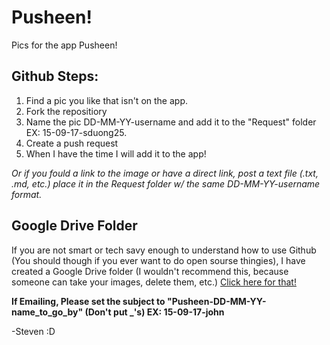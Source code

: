# Pusheen!
Pics for the app Pusheen!

## Github Steps:
1. Find a pic you like that isn't on the app.
2. Fork the repositiory
3. Name the pic DD-MM-YY-username and add it to the "Request" folder EX: 15-09-17-sduong25.
5. Create a push request
4. When I have the time I will add it to the app!

*Or if you fould a link to the image or have a direct link, post a text file (.txt, .md, etc.) place it in the Request folder w/ the same DD-MM-YY-username format.*

## Google Drive Folder
If you are not smart or tech savy enough to understand how to use Github (You should though if you ever want to do open sourse thingies), I have created a Google Drive folder (I wouldn't recommend this, because someone can take your images, delete them, etc.)
[Click here for that!](https://drive.google.com/open?id=0B08DdMCY_861bnBuQVNZZ2RwR2M)

**If Emailing, Please set the subject to "Pusheen-DD-MM-YY-name_to_go_by" (Don't put _'s) EX: 15-09-17-john**

-Steven :D

